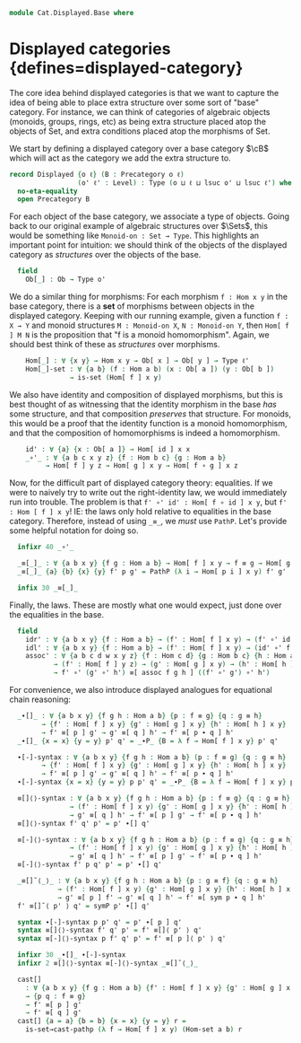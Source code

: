 <!--
```agda
open import 1Lab.Reflection.HLevel
open import 1Lab.HLevel.Closure
open import 1Lab.Reflection
open import 1Lab.HLevel
open import 1Lab.Path
open import 1Lab.Type hiding (id ; _∘_)

open import Cat.Base
```
-->

```agda
module Cat.Displayed.Base where
```

# Displayed categories {defines=displayed-category}

The core idea behind displayed categories is that we want to capture the
idea of being able to place extra structure over some sort of "base"
category. For instance, we can think of categories of algebraic objects
(monoids, groups, rings, etc) as being extra structure placed atop the
objects of Set, and extra conditions placed atop the morphisms of Set.

We start by defining a displayed category over a base category $\cB$
which will act as the category we add the extra structure to.

```agda
record Displayed {o ℓ} (B : Precategory o ℓ)
                 (o' ℓ' : Level) : Type (o ⊔ ℓ ⊔ lsuc o' ⊔ lsuc ℓ') where
  no-eta-equality
  open Precategory B
```

For each object of the base category, we associate a type of objects.
Going back to our original example of algebraic structures over $\Sets$,
this would be something like `Monoid-on : Set → Type`. This highlights
an important point for intuition: we should think of the objects of the
displayed category as _structures_ over the objects of the base.

```agda
  field
    Ob[_] : Ob → Type o'
```

We do a similar thing for morphisms: For each morphism `f : Hom x y`
in the base category, there is a **set** of morphisms between objects
in the displayed category. Keeping with our running example, given a
function `f : X → Y` and monoid structures `M : Monoid-on X`,
`N : Monoid-on Y`, then `Hom[ f ] M N` is the proposition that "f is a
monoid homomorphism". Again, we should best think of these as
_structures_ over morphisms.

```agda
    Hom[_] : ∀ {x y} → Hom x y → Ob[ x ] → Ob[ y ] → Type ℓ'
    Hom[_]-set : ∀ {a b} (f : Hom a b) (x : Ob[ a ]) (y : Ob[ b ])
               → is-set (Hom[ f ] x y)
```

We also have identity and composition of displayed morphisms, but this
is best thought of as witnessing that the identity morphism in the base
_has_ some structure, and that composition _preserves_ that structure.
For monoids, this would be a proof that the identity function is a
monoid homomorphism, and that the composition of homomorphisms is
indeed a homomorphism.

```agda
    id' : ∀ {a} {x : Ob[ a ]} → Hom[ id ] x x
    _∘'_ : ∀ {a b c x y z} {f : Hom b c} {g : Hom a b}
         → Hom[ f ] y z → Hom[ g ] x y → Hom[ f ∘ g ] x z
```

Now, for the difficult part of displayed category theory: equalities.
If we were to naively try to write out the right-identity law, we would
immediately run into trouble. The problem is that
`f' ∘' id' : Hom[ f ∘ id ] x y`, but `f' : Hom [ f ] x y`! IE: the laws
only hold relative to equalities in the base category. Therefore, instead
of using `_≡_`, we _must_ use `PathP`. Let's provide some helpful
notation for doing so.

```agda
  infixr 40 _∘'_

  _≡[_]_ : ∀ {a b x y} {f g : Hom a b} → Hom[ f ] x y → f ≡ g → Hom[ g ] x y → Type ℓ'
  _≡[_]_ {a} {b} {x} {y} f' p g' = PathP (λ i → Hom[ p i ] x y) f' g'

  infix 30 _≡[_]_
```

Finally, the laws. These are mostly what one would expect, just done
over the equalities in the base.

```agda
  field
    idr' : ∀ {a b x y} {f : Hom a b} → (f' : Hom[ f ] x y) → (f' ∘' id') ≡[ idr f ] f'
    idl' : ∀ {a b x y} {f : Hom a b} → (f' : Hom[ f ] x y) → (id' ∘' f') ≡[ idl f ] f'
    assoc' : ∀ {a b c d w x y z} {f : Hom c d} {g : Hom b c} {h : Hom a b}
           → (f' : Hom[ f ] y z) → (g' : Hom[ g ] x y) → (h' : Hom[ h ] w x)
           → f' ∘' (g' ∘' h') ≡[ assoc f g h ] ((f' ∘' g') ∘' h')
```

For convenience, we also introduce displayed analogues for equational chain reasoning:

```agda
  _∙[]_ : ∀ {a b x y} {f g h : Hom a b} {p : f ≡ g} {q : g ≡ h}
        → {f' : Hom[ f ] x y} {g' : Hom[ g ] x y} {h' : Hom[ h ] x y}
        → f' ≡[ p ] g' → g' ≡[ q ] h' → f' ≡[ p ∙ q ] h'
  _∙[]_ {x = x} {y = y} p' q' = _∙P_ {B = λ f → Hom[ f ] x y} p' q'

  ∙[-]-syntax : ∀ {a b x y} {f g h : Hom a b} (p : f ≡ g) {q : g ≡ h}
        → {f' : Hom[ f ] x y} {g' : Hom[ g ] x y} {h' : Hom[ h ] x y}
        → f' ≡[ p ] g' → g' ≡[ q ] h' → f' ≡[ p ∙ q ] h'
  ∙[-]-syntax {x = x} {y = y} p p' q' = _∙P_ {B = λ f → Hom[ f ] x y} p' q'

  ≡[]⟨⟩-syntax : ∀ {a b x y} {f g h : Hom a b} {p : f ≡ g} {q : g ≡ h}
               → (f' : Hom[ f ] x y) {g' : Hom[ g ] x y} {h' : Hom[ h ] x y}
               → g' ≡[ q ] h' → f' ≡[ p ] g' → f' ≡[ p ∙ q ] h'
  ≡[]⟨⟩-syntax f' q' p' = p' ∙[] q'

  ≡[-]⟨⟩-syntax : ∀ {a b x y} {f g h : Hom a b} (p : f ≡ g) {q : g ≡ h}
               → (f' : Hom[ f ] x y) {g' : Hom[ g ] x y} {h' : Hom[ h ] x y}
               → g' ≡[ q ] h' → f' ≡[ p ] g' → f' ≡[ p ∙ q ] h'
  ≡[-]⟨⟩-syntax f' p q' p' = p' ∙[] q'

  _≡[]˘⟨_⟩_ : ∀ {a b x y} {f g h : Hom a b} {p : g ≡ f} {q : g ≡ h}
            → (f' : Hom[ f ] x y) {g' : Hom[ g ] x y} {h' : Hom[ h ] x y}
            → g' ≡[ p ] f' → g' ≡[ q ] h' → f' ≡[ sym p ∙ q ] h'
  f' ≡[]˘⟨ p' ⟩ q' = symP p' ∙[] q'

  syntax ∙[-]-syntax p p' q' = p' ∙[ p ] q'
  syntax ≡[]⟨⟩-syntax f' q' p' = f' ≡[]⟨ p' ⟩ q'
  syntax ≡[-]⟨⟩-syntax p f' q' p' = f' ≡[ p ]⟨ p' ⟩ q'

  infixr 30 _∙[]_ ∙[-]-syntax
  infixr 2 ≡[]⟨⟩-syntax ≡[-]⟨⟩-syntax _≡[]˘⟨_⟩_

  cast[]
    : ∀ {a b x y} {f g : Hom a b} {f' : Hom[ f ] x y} {g' : Hom[ g ] x y}
    → {p q : f ≡ g}
    → f' ≡[ p ] g'
    → f' ≡[ q ] g'
  cast[] {a = a} {b = b} {x = x} {y = y} r =
    is-set→cast-pathp (λ f → Hom[ f ] x y) (Hom-set a b) r
```

<!--
```agda
open hlevel-projection

private
  Hom[]-set
    : ∀ {o ℓ o' ℓ'} {B : Precategory o ℓ} (E : Displayed B o' ℓ') {x y} {f : B .Precategory.Hom x y} {x' y'}
    → is-set (E .Displayed.Hom[_] f x' y')
  Hom[]-set E = E .Displayed.Hom[_]-set _ _ _

instance
  Hom[]-hlevel-proj : hlevel-projection (quote Displayed.Hom[_])
  Hom[]-hlevel-proj .has-level   = quote Hom[]-set
  Hom[]-hlevel-proj .get-level _ = pure (lit (nat 2))
  Hom[]-hlevel-proj .get-argument (_ ∷ _ ∷ _ ∷ _ ∷ _ ∷ arg _ t ∷ _) =
    pure t
  {-# CATCHALL #-}
  Hom[]-hlevel-proj .get-argument _ =
    typeError []

module _ {o ℓ o' ℓ'} {B : Precategory o ℓ} {E : Displayed B o' ℓ'} where
  _ : ∀ {x y} {f : B .Precategory.Hom x y} {x' y'} → is-set (E .Displayed.Hom[_] f x' y')
  _ = hlevel 2
```
-->
